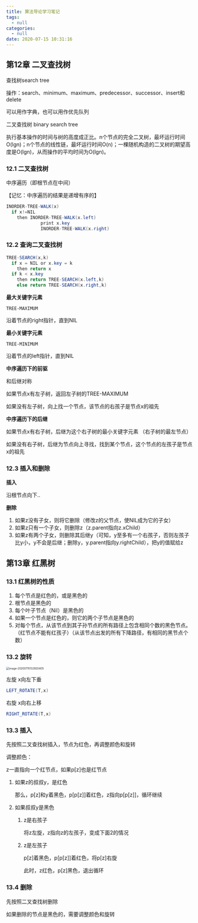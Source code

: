 ```yaml
---
title: 算法导论学习笔记
tags:
  - null
categories:
  - null
date: 2020-07-15 10:31:16
---
```




## 第12章 二叉查找树

查找树search tree

操作：search、minimum、maximum、predecessor、successor、insert和delete

可以用作字典，也可以用作优先队列



二叉查找树 binary search tree

执行基本操作的时间与树的高度成正比。n个节点的完全二叉树，最坏运行时间O(lgn)；n个节点的线性链，最坏运行时间O(n)；一棵随机构造的二叉树的期望高度是O(lgn)，从而操作的平均时间为O(lgn)。



### 12.1 二叉查找树

中序遍历（即根节点在中间）

【记忆：中序遍历的结果是递增有序的】

```java
INORDER-TREE-WALK(x)
  if x!=NIL
    then INORDER-TREE-WALK(x.left)
    		 print x.key
    		 INORDER-TREE-WALK(x.right)
```



### 12.2 查询二叉查找树

```java
TREE-SEARCH(x,k)
  if x = NIL or x.key = k
    then return x
  if k < x.key
    then return TREE-SEARCH(x.left,k)
    else return TREE-SEARCH(x.right,k)
```

**最大关键字元素**

`TREE-MAXIMUM`

沿着节点的right指针，直到NIL

**最小关键字元素**

`TREE-MINIMUM`

沿着节点的left指针，直到NIL



**中序遍历下的前驱**

和后继对称

如果节点x有左子树，返回左子树的TREE-MAXIMUM

如果没有左子树，向上找一个节点，该节点的右孩子是节点x的祖先



**中序遍历下的后继**

如果节点x有右子树，后继为这个右子树的最小关键字元素 （右子树的最左节点）

如果没有右子树，后继为节点向上寻找，找到某个节点，这个节点的左孩子是节点x的祖先



### 12.3 插入和删除

**插入**

沿根节点向下..



**删除**

1. 如果z没有子女，则将它删除（修改z的父节点，使NIL成为它的子女）
2. 如果z只有一个子女，则删除z（z.parent指向z.xChild）
3. 如果z有两个子女，则删除其后继y（可知，y至多有一个右孩子，否则左孩子比y小，y不会是后继；删除y，y.parent指向y.rightChild），把y的值赋给z



## 第13章 红黑树

### 13.1 红黑树的性质

1. 每个节点是红色的，或是黑色的
2. 根节点是黑色的
3. 每个叶子节点（Nil）是黑色的
4. 如果一个节点是红色的，则它的两个子节点是黑色的
5. 对每个节点，从该节点到其子孙节点的所有路径上包含相同个数的黑色节点。（红节点不能有红孩子）（从该节点出发的所有下降路径，有相同的黑节点个数）



### 13.2 旋转

<img src="/github/northernw.github.io/image/image-20200715132920405.png" alt="image-20200715132920405" style="zoom:50%;" />

左旋  x向左下垂

```java
LEFT_ROTATE(T,x)
```

 右旋  x向右上移

```java
RIGHT_ROTATE(T,x)
```



### 13.3 插入

先按照二叉查找树插入，节点为红色，再调整颜色和旋转



调整颜色：

z一直指向一个红节点，如果p[z]也是红节点

1. 如果z的叔叔y，是红色

   那么，p[z]和y着黑色，p[p[z]]着红色，z指向p[p[z]]，循环继续

2. 如果叔叔y是黑色

   1. z是右孩子

      将z左旋，z指向z的左孩子，变成下面2的情况

   2. z是左孩子

      p[z]着黑色，p[p[z]]着红色，将p[z]右旋

      此时，z红色，p[z]黑色，退出循环



### 13.4 删除

先按照二叉查找树删除

如果删除的节点是黑色的，需要调整颜色和旋转



